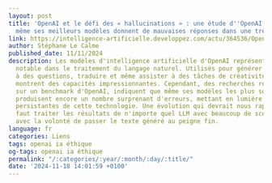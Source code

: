 ```yaml
---
layout: post
title: 'OpenAI et le défi des « hallucinations » : une étude d''OpenAI révèle que
  même ses meilleurs modèles donnent de mauvaises réponses dans une très large proportion'
link: https://intelligence-artificielle.developpez.com/actu/364536/OpenAI-et-le-defi-des-hallucinations-une-etude-d-OpenAI-revele-que-meme-ses-meilleurs-modeles-donnent-de-mauvaises-reponses-dans-une-tres-large-proportion-la-concurrence-ne-se-porte-pas-forcement-mieux/
author: Stéphane Le Calme
published_date: 11/11/2024
description: Les modèles d'intelligence artificielle d'OpenAI représentent une avancée
  notable dans le traitement du langage naturel. Utilisés pour générer du texte, répondre
  à des questions, traduire et même assister à des tâches de créativité, ces modèles
  montrent des capacités impressionnantes. Cependant, des recherches récentes, s'appuyant
  sur un benchmark d'OpenAI, indiquent que même ses modèles les plus sophistiqués
  produisent encore un nombre surprenant d'erreurs, mettant en lumière les limitations
  persistantes de cette technologie. Une évolution qui devrait nous rappeler qu'il
  faut traiter les résultats de n'importe quel LLM avec beaucoup de scepticisme et
  avec la volonté de passer le texte généré au peigne fin.
language: fr
categories: Liens
tags: openai ia éthique
og-tags: openai ia éthique
permalink: "/:categories/:year/:month/:day/:title/"
date: '2024-11-18 14:01:59 +0100'
---
```

